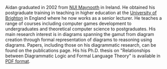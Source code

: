 Aidan graduated in 2002 from [NUI Maynooth](http://www.nuim.ie) in Ireland. He obtained his postgraduate training in teaching in higher education at the [University of Brighton](http://www.brighton.ac.uk) in England where he now works as a senior lecturer. He teaches a range of courses including computer games development to undergraduates and theoretical computer science to postgraduates. His main research interest is in diagrams spanning the gamut from diagram creation through formal representation of diagrams to reasoning using diagrams. Papers, including those on his diagrammatic research, can be found on the publications page. His his Ph.D. thesis on "Relationships between Diagrammatic Logic and Formal Language Theory" is available in [PDF format](https://docs.google.com/open?id=0B18FG6I8GhB0b2hmT1lTc1hoeWM).
